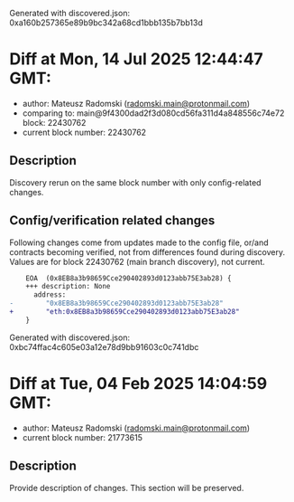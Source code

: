 Generated with discovered.json: 0xa160b257365e89b9bc342a68cd1bbb135b7bb13d

# Diff at Mon, 14 Jul 2025 12:44:47 GMT:

- author: Mateusz Radomski (<radomski.main@protonmail.com>)
- comparing to: main@9f4300dad2f3d080cd56fa311d4a848556c74e72 block: 22430762
- current block number: 22430762

## Description

Discovery rerun on the same block number with only config-related changes.

## Config/verification related changes

Following changes come from updates made to the config file,
or/and contracts becoming verified, not from differences found during
discovery. Values are for block 22430762 (main branch discovery), not current.

```diff
    EOA  (0x8EB8a3b98659Cce290402893d0123abb75E3ab28) {
    +++ description: None
      address:
-        "0x8EB8a3b98659Cce290402893d0123abb75E3ab28"
+        "eth:0x8EB8a3b98659Cce290402893d0123abb75E3ab28"
    }
```

Generated with discovered.json: 0xbc74ffac4c605e03a12e78d9bb91603c0c741dbc

# Diff at Tue, 04 Feb 2025 14:04:59 GMT:

- author: Mateusz Radomski (<radomski.main@protonmail.com>)
- current block number: 21773615

## Description

Provide description of changes. This section will be preserved.
